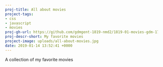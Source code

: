 ```yaml
---
proj-title: All about movies
project-tags:
- css
- javascript
- movies
proj-gh-url: https://github.com/gdmgent-1819-nmd2/1819-01-movies-gdm-1718-lenndery
proj-descr-short: My favorite movies
project-image: uploads/all-about-movies.jpg
date: 2019-01-14 13:52:41 +0000
---
```

A collection of my favorite movies